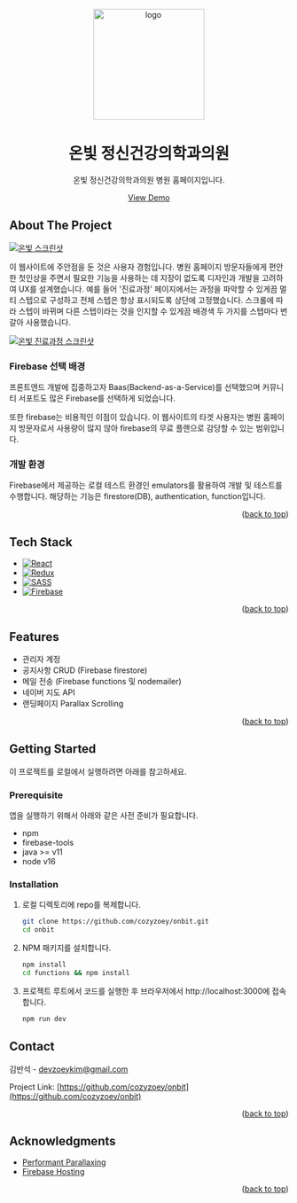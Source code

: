 <!-- Improved compatibility of back to top link: See: https://github.com/othneildrew/Best-README-Template/pull/73 -->

<a name="readme-top"></a>

<!-- PROJECT LOGO -->
<div align="center">
  <img src="https://res.cloudinary.com/dftuawd1d/image/upload/v1661222921/github/onbit_logo_edv89b.png" alt="logo" width="200" height="auto">
  
  <h1 align="center">온빛 정신건강의학과의원</h1>

  <p>
    온빛 정신건강의학과의원 병원 홈페이지입니다.
  </p>

  <p>
    <a href="https://onbitclinic.com">View Demo</a>
  </p>
</div>

<!-- ABOUT THE PROJECT -->

## About The Project

[![온빛 스크린샷](https://res.cloudinary.com/dftuawd1d/image/upload/v1661223065/github/onbit_screenshot_iogzjb.png)](https://onbitclinic.comm)

이 웹사이트에 주안점을 둔 것은 사용자 경험입니다. 병원 홈페이지 방문자들에게 편안한 첫인상을 주면서 필요한 기능을 사용하는 데 지장이 없도록 디자인과 개발을 고려하여 UX를 설계했습니다. 예를 들어 '진료과정' 페이지에서는 과정을 파악할 수 있게끔 멀티 스텝으로 구성하고 전체 스텝은 항상 표시되도록 상단에 고정했습니다. 스크롤에 따라 스텝이 바뀌며 다른 스텝이라는 것을 인지할 수 있게끔 배경색 두 가지를 스텝마다 번갈아 사용했습니다.

[![온빛 진료과정 스크린샷](https://res.cloudinary.com/dftuawd1d/image/upload/v1661225397/github/onbit_screenshot2_h6goeo.png)](https://onbitclinic.com/process)

### Firebase 선택 배경

프론트엔드 개발에 집중하고자 Baas(Backend-as-a-Service)를 선택했으며 커뮤니티 서포트도 많은 Firebase를 선택하게 되었습니다.

또한 firebase는 비용적인 이점이 있습니다. 이 웹사이트의 타겟 사용자는 병원 홈페이지 방문자로서 사용량이 많지 않아 firebase의 무료 플랜으로 감당할 수 있는 범위입니다.

### 개발 환경

Firebase에서 제공하는 로컬 테스트 환경인 emulators를 활용하여 개발 및 테스트를 수행합니다. 해당하는 기능은 firestore(DB), authentication, function입니다.

<p align="right">(<a href="#readme-top">back to top</a>)</p>

## Tech Stack

<!-- https://github.com/Ileriayo/markdown-badges -->

- [![React](https://img.shields.io/badge/react-%2320232a.svg?style=for-the-badge&logo=react&logoColor=%2361DAFB)](https://reactjs.org/)
- [![Redux](https://img.shields.io/badge/redux-%23593d88.svg?style=for-the-badge&logo=redux&logoColor=white)](https://redux.js.org/)
- [![SASS](https://img.shields.io/badge/SASS-hotpink.svg?style=for-the-badge&logo=SASS&logoColor=white)](https://sass-lang.com/)
- [![Firebase](https://img.shields.io/badge/Firebase-039BE5?style=for-the-badge&logo=Firebase&logoColor=white)](https://firebase.google.com/)

<p align="right">(<a href="#readme-top">back to top</a>)</p>

<!-- FEATIRES -->

## Features

- 관리자 계정
- 공지사항 CRUD (Firebase firestore)
- 메일 전송 (Firebase functions 및 nodemailer)
- 네이버 지도 API
- 랜딩페이지 Parallax Scrolling

<p align="right">(<a href="#readme-top">back to top</a>)</p>

<!-- GETTING STARTED -->

## Getting Started

이 프로젝트를 로컬에서 실행하려면 아래를 참고하세요.

### Prerequisite

앱을 실행하기 위해서 아래와 같은 사전 준비가 필요합니다.

- npm
- firebase-tools
- java >= v11
- node v16

### Installation

1. 로컬 디렉토리에 repo를 복제합니다.
   ```sh
   git clone https://github.com/cozyzoey/onbit.git
   cd onbit
   ```
2. NPM 패키지를 설치합니다.
   ```sh
   npm install
   cd functions && npm install
   ```
3. 프로젝트 루트에서 코드를 실행한 후 브라우저에서 http://localhost:3000에 접속합니다.
   ```sh
   npm run dev
   ```

<!-- CONTACT -->

## Contact

김반석 - devzoeykim@gmail.com

Project Link: [https://github.com/cozyzoey/onbit](https://github.com/cozyzoey/onbit)

<p align="right">(<a href="#readme-top">back to top</a>)</p>

<!-- ACKNOWLEDGMENTS -->

## Acknowledgments

- [Performant Parallaxing](https://developer.chrome.com/blog/performant-parallaxing/)
- [Firebase Hosting](https://firebase.google.com/docs/hosting)

<p align="right">(<a href="#readme-top">back to top</a>)</p>
